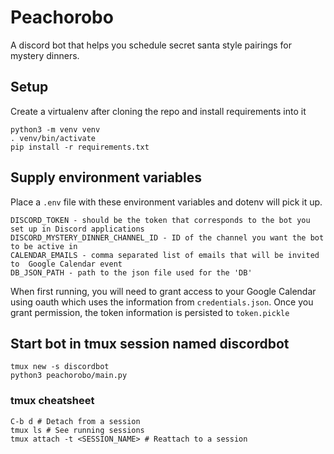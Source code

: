 # Peachorobo
A discord bot that helps you schedule secret santa style pairings for mystery dinners.

## Setup
Create a virtualenv after cloning the repo and install requirements into it
```
python3 -m venv venv
. venv/bin/activate
pip install -r requirements.txt
```

## Supply environment variables
Place a `.env` file with these environment variables and dotenv will pick it up.
```
DISCORD_TOKEN - should be the token that corresponds to the bot you set up in Discord applications
DISCORD_MYSTERY_DINNER_CHANNEL_ID - ID of the channel you want the bot to be active in
CALENDAR_EMAILS - comma separated list of emails that will be invited to  Google Calendar event
DB_JSON_PATH - path to the json file used for the 'DB'
```


When first running, you will need to grant access to your Google
Calendar using oauth which uses the information from `credentials.json`. 
Once you grant permission, the token information is persisted to `token.pickle`

## Start bot in tmux session named discordbot
```
tmux new -s discordbot
python3 peachorobo/main.py
```

### tmux cheatsheet
```
C-b d # Detach from a session
tmux ls # See running sessions
tmux attach -t <SESSION_NAME> # Reattach to a session
```
